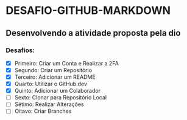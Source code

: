# DESAFIO-GITHUB-MARKDOWN

## Desenvolvendo a atividade proposta pela dio

### Desafios:

- [x] Primeiro: Criar um Conta e Realizar a 2FA
- [x] Segundo: Criar um Repositório
- [x] Terceiro: Adicionar um README
- [x] Quarto: Utilizar o GitHub.dev
- [X] Quinto: Adicionar um Colaborador
- [ ] Sexto: Clonar para Repositório Local
- [ ] Sétimo: Realizar Alterações
- [ ] Oitavo: Criar Branches
